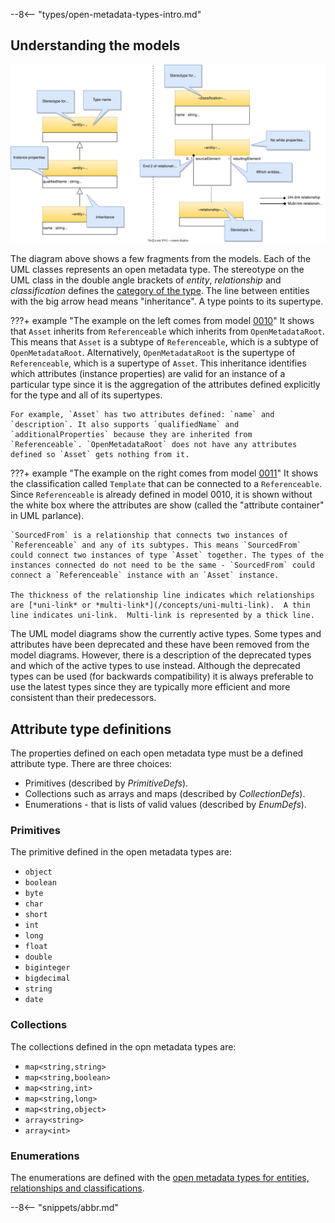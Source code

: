 <!-- SPDX-License-Identifier: CC-BY-4.0 -->
<!-- Copyright Contributors to the Egeria project. -->

--8<-- "types/open-metadata-types-intro.md"

## Understanding the models

![Guide to reading the open metadata type models](model-guidance.svg)

The diagram above shows a few fragments from the models. Each of the UML classes represents an open metadata type. The stereotype on the UML class in the double angle brackets of *entity*, *relationship* and *classification* defines the [category of the type](/introduction/key-concepts/#metadata-instances). The line between entities with the big arrow head means "inheritance". A type points to its supertype.

???+ example "The example on the left comes from model [0010](/types/0/0010-Base-Model)"
    It shows that `Asset` inherits from `Referenceable` which inherits from `OpenMetadataRoot`. This means that `Asset` is a subtype of `Referenceable`, which is a subtype of `OpenMetadataRoot`. Alternatively, `OpenMetadataRoot` is the supertype of `Referenceable`, which is a supertype of `Asset`. This inheritance identifies which attributes (instance properties) are valid for an instance of a particular type since it is the aggregation of the attributes defined explicitly for the type and all of its supertypes.

    For example, `Asset` has two attributes defined: `name` and `description`. It also supports `qualifiedName` and `additionalProperties` because they are inherited from `Referenceable`. `OpenMetadataRoot` does not have any attributes defined so `Asset` gets nothing from it.

???+ example "The example on the right comes from model [0011](/types/0/0011-Managing-Referenceables)"
    It shows the classification called `Template` that can be connected to a `Referenceable`. Since `Referenceable` is already defined in model 0010, it is shown without the white box where the attributes are show (called the "attribute container" in UML parlance).

    `SourcedFrom` is a relationship that connects two instances of `Referenceable` and any of its subtypes. This means `SourcedFrom` could connect two instances of type `Asset` together. The types of the instances connected do not need to be the same - `SourcedFrom` could connect a `Referenceable` instance with an `Asset` instance.

    The thickness of the relationship line indicates which relationships are [*uni-link* or *multi-link*](/concepts/uni-multi-link).  A thin line indicates uni-link.  Multi-link is represented by a thick line.

The UML model diagrams show the currently active types. Some types and attributes have been deprecated and these have been removed from the model diagrams. However, there is a description of the deprecated types and which of the active types to use instead. Although the deprecated types can be used (for backwards compatibility) it is always preferable to use the latest types since they are typically more efficient and more consistent than their predecessors.

## Attribute type definitions

The properties defined on each open metadata type must be a defined attribute type.  There are three choices:

* Primitives (described by *PrimitiveDefs*).
* Collections such as arrays and maps (described by *CollectionDefs*).
* Enumerations - that is lists of valid values (described by *EnumDefs*).

### Primitives

The primitive defined in the open metadata types are:

- `object` 
- `boolean`
- `byte`
- `char`
- `short`
- `int`
- `long`
- `float`
- `double`
- `biginteger`
- `bigdecimal`
- `string`
- `date`

### Collections

The collections defined in the opn metadata types are:

- `map<string,string>`
- `map<string,boolean>`
- `map<string,int>`
- `map<string,long>`
- `map<string,object>`
- `array<string>`
- `array<int>`

### Enumerations

The enumerations are defined with the [open metadata types for entities, relationships and classifications](#open-metadata-subject-areas).


--8<-- "snippets/abbr.md"
